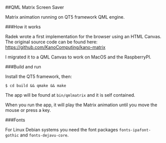 ##QML Matrix Screen Saver

Matrix animation running on QT5 framework QML engine.

###How it works

Radek wrote a first implementation for the browser using an HTML Canvas.
The original source code can be found here: https://github.com/KanoComputing/kano-matrix

I migrated it to a QML Canvas to work on MacOS and the RaspberryPI.

###Build and run

Install the QT5 framework, then:

```
$ cd build && qmake && make
```

The app will be found at `bin/qmlmatrix` and it is self contained.

When you run the app, it will play the Matrix animation until you move the mouse or press a key.

###Fonts

For Linux Debian systems you need the font packages `fonts-ipafont-gothic` and `fonts-dejavu-core`.
